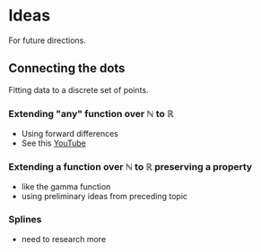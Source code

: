 # Ideas

For future directions.

## Connecting the dots

Fitting data to a discrete set of points.

### Extending "any" function over ℕ to ℝ

- Using forward differences
- See this [YouTube](https://www.youtube.com/watch?v=hkn9zeRuzHs)

### Extending a function over ℕ to ℝ preserving a property

- like the gamma function
- using preliminary ideas from preceding topic

### Splines

- need to research more
